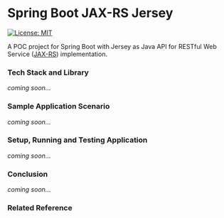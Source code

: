 # Spring Boot JAX-RS Jersey
[![License: MIT](https://img.shields.io/badge/License-MIT-blue.svg)](/LICENSE)

A POC project for Spring Boot with Jersey as Java API for RESTful Web Service ([JAX-RS](https://en.wikipedia.org/wiki/Java_API_for_RESTful_Web_Services)) implementation. 



### Tech Stack and Library

_coming soon..._

### Sample Application Scenario

_coming soon..._

### Setup, Running and Testing Application

_coming soon..._

### Conclusion

_coming soon..._

### Related Reference







